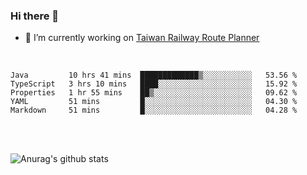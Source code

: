 ### Hi there 👋

- 🔭 I’m currently working on [Taiwan Railway Route Planner](https://github.com/Taiwan-Railway-Route-Planner)

<br/>

<!--START_SECTION:waka-->
```text
Java         10 hrs 41 mins  █████████████▒░░░░░░░░░░░   53.56 % 
TypeScript   3 hrs 10 mins   ████░░░░░░░░░░░░░░░░░░░░░   15.92 % 
Properties   1 hr 55 mins    ██▒░░░░░░░░░░░░░░░░░░░░░░   09.62 % 
YAML         51 mins         █░░░░░░░░░░░░░░░░░░░░░░░░   04.30 % 
Markdown     51 mins         █░░░░░░░░░░░░░░░░░░░░░░░░   04.28 % 
```
<!--END_SECTION:waka-->

<br/>
<br/>

![Anurag's github stats](https://github-readme-stats.vercel.app/api?username=DepickereSven&show_icons=true&theme=tokyonight)



<!--
**DepickereSven/DepickereSven** is a ✨ _special_ ✨ repository because its `README.md` (this file) appears on your GitHub profile.

Here are some ideas to get you started:

- 🔭 I’m currently working on ...
- 🌱 I’m currently learning ...
- 👯 I’m looking to collaborate on ...
- 🤔 I’m looking for help with ...
- 💬 Ask me about ...
- 📫 How to reach me: ...
- 😄 Pronouns: ...
- ⚡ Fun fact: ...
-->
